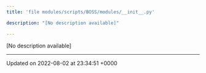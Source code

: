 ```yaml
---
title: 'file modules/scripts/BOSS/modules/__init__.py'

description: "[No description available]"

---
```







[No description available]






-------------------------------

Updated on 2022-08-02 at 23:34:51 +0000
